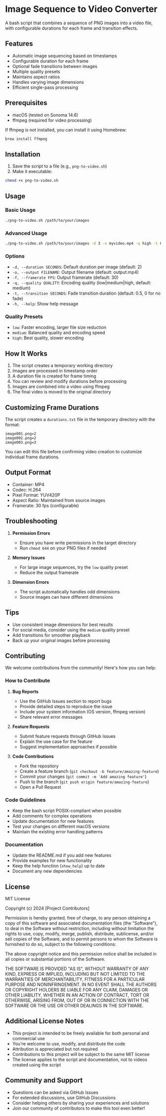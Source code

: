 # Image Sequence to Video Converter

A bash script that combines a sequence of PNG images into a video file, with configurable durations for each frame and transition effects.

## Features

- Automatic image sequencing based on timestamps
- Configurable duration for each frame
- Optional fade transitions between images
- Multiple quality presets
- Maintains aspect ratios
- Handles varying image dimensions
- Efficient single-pass processing

## Prerequisites

- macOS (tested on Sonoma 14.6)
- ffmpeg (required for video processing)

If ffmpeg is not installed, you can install it using Homebrew:
```bash
brew install ffmpeg
```

## Installation

1. Save the script to a file (e.g., `png-to-video.sh`)
2. Make it executable:
```bash
chmod +x png-to-video.sh
```

## Usage

### Basic Usage

```bash
./png-to-video.sh /path/to/your/images
```

### Advanced Usage

```bash
./png-to-video.sh /path/to/your/images -d 3 -o myvideo.mp4 -q high -t 0.5
```

### Options

- `-d, --duration SECONDS`: Default duration per image (default: 2)
- `-o, --output FILENAME`: Output filename (default: output.mp4)
- `-f, --framerate FPS`: Output framerate (default: 30)
- `-q, --quality QUALITY`: Encoding quality (low|medium|high, default: medium)
- `-t, --transition SECONDS`: Fade transition duration (default: 0.5, 0 for no fade)
- `-h, --help`: Show help message

### Quality Presets

- `low`: Faster encoding, larger file size reduction
- `medium`: Balanced quality and encoding speed
- `high`: Best quality, slower encoding

## How It Works

1. The script creates a temporary working directory
2. Images are processed in timestamp order
3. A duration file is created for frame timing
4. You can review and modify durations before processing
5. Images are combined into a video using ffmpeg
6. The final video is moved to the original directory

## Customizing Frame Durations

The script creates a `durations.txt` file in the temporary directory with the format:
```
image001.png=2
image002.png=2
image003.png=3
```

You can edit this file before confirming video creation to customize individual frame durations.

## Output Format

- Container: MP4
- Codec: H.264
- Pixel Format: YUV420P
- Aspect Ratio: Maintained from source images
- Framerate: 30 fps (configurable)

## Troubleshooting

1. **Permission Errors**
   - Ensure you have write permissions in the target directory
   - Run `chmod 644` on your PNG files if needed

2. **Memory Issues**
   - For large image sequences, try the `low` quality preset
   - Reduce the output framerate

3. **Dimension Errors**
   - The script automatically handles odd dimensions
   - Source images can have different dimensions

## Tips

- Use consistent image dimensions for best results
- For social media, consider using the `medium` quality preset
- Add transitions for smoother playback
- Back up your original images before processing

## Contributing

We welcome contributions from the community! Here's how you can help:

### How to Contribute

1. **Bug Reports**
   - Use the GitHub Issues section to report bugs
   - Provide detailed steps to reproduce the issue
   - Include your system information (OS version, ffmpeg version)
   - Share relevant error messages

2. **Feature Requests**
   - Submit feature requests through GitHub Issues
   - Explain the use case for the feature
   - Suggest implementation approaches if possible

3. **Code Contributions**
   - Fork the repository
   - Create a feature branch (`git checkout -b feature/amazing-feature`)
   - Commit your changes (`git commit -m 'Add amazing feature'`)
   - Push to the branch (`git push origin feature/amazing-feature`)
   - Open a Pull Request

### Code Guidelines

- Keep the bash script POSIX-compliant when possible
- Add comments for complex operations
- Update documentation for new features
- Test your changes on different macOS versions
- Maintain the existing error handling patterns

### Documentation

- Update the README.md if you add new features
- Provide examples for new functionality
- Keep the help function (`show_help`) up to date
- Document any new dependencies

## License

MIT License

Copyright (c) 2024 [Project Contributors]

Permission is hereby granted, free of charge, to any person obtaining a copy
of this software and associated documentation files (the "Software"), to deal
in the Software without restriction, including without limitation the rights
to use, copy, modify, merge, publish, distribute, sublicense, and/or sell
copies of the Software, and to permit persons to whom the Software is
furnished to do so, subject to the following conditions:

The above copyright notice and this permission notice shall be included in all
copies or substantial portions of the Software.

THE SOFTWARE IS PROVIDED "AS IS", WITHOUT WARRANTY OF ANY KIND, EXPRESS OR
IMPLIED, INCLUDING BUT NOT LIMITED TO THE WARRANTIES OF MERCHANTABILITY,
FITNESS FOR A PARTICULAR PURPOSE AND NONINFRINGEMENT. IN NO EVENT SHALL THE
AUTHORS OR COPYRIGHT HOLDERS BE LIABLE FOR ANY CLAIM, DAMAGES OR OTHER
LIABILITY, WHETHER IN AN ACTION OF CONTRACT, TORT OR OTHERWISE, ARISING FROM,
OUT OF OR IN CONNECTION WITH THE SOFTWARE OR THE USE OR OTHER DEALINGS IN THE
SOFTWARE.

## Additional License Notes

- This project is intended to be freely available for both personal and commercial use
- You're welcome to use, modify, and distribute the code
- Attribution is appreciated but not required
- Contributions to this project will be subject to the same MIT license
- The license applies to the script and documentation, not to videos created using the script

## Community and Support

- Questions can be asked via GitHub Issues
- For extended discussions, use GitHub Discussions
- Consider helping others by sharing your experiences and solutions
- Join our community of contributors to make this tool even better!
